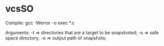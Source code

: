 # vcsSO

Compile: gcc -Werror -o exec *.c

Arguments:
  -t => directories that are a target to be snapshoted;
  -s => safe space directory;
  -o => output path of snapshots;
